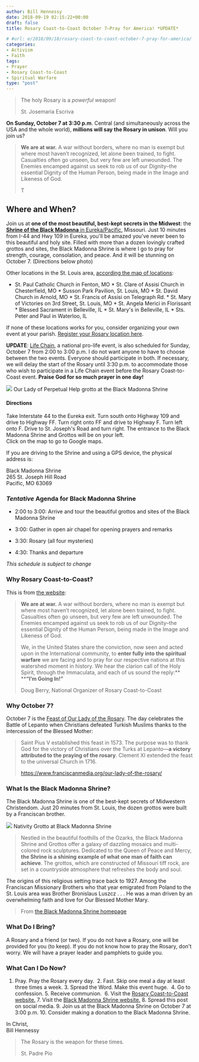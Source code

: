 ```yaml
---
author: Bill Hennessy
date: 2018-09-19 02:15:22+00:00
draft: false
title: Rosary Coast-to-Coast October 7—Pray for America! *UPDATE*

# #url: e/2018/09/18/rosary-coast-to-coast-october-7-pray-for-america/
categories:
- Activism
- Faith
tags:
- Prayer
- Rosary Coast-to-Coast
- Spiritual Warfare
type: "post"
---
```





> The holy Rosary is a _powerful_ weapon!
> 
> St. Josemaria Escriva







**On Sunday, October 7 at 3:30 p.m**. Central (and simultaneously across the USA and the whole world), **millions will say the Rosary in unison**. Will you join us?







> **We are at war.** A war without borders, where no man is exempt but where most haven’t recognized, let alone been trained, to fight. Casualties often go unseen, but very few are left unwounded. The Enemies encamped against us seek to rob us of our Dignity–the essential Dignity of the Human Person, being made in the Image and Likeness of God.
> 
> T







## Where and When?







Join us at **one of the most beautiful, best-kept secrets in the Midwest**: the [**Shrine of the Black Madonna** in Eureka/Pacific](https://www.franciscancaring.org/blackmadonnashri.html), Missouri. Just 10 minutes from I-44 and Hwy 109 in Eureka, you'll be amazed you've never been to this beautiful and holy site. Filled with more than a dozen lovingly crafted grottos and sites, the Black Madonna Shrine is where I go to pray for strength, courage, consolation, and peace. And it will be stunning on October 7. (Directions below photo)







Other locations in the St. Louis area, [according the map of locations](https://rosarycoasttocoast.com/):





  * St. Paul Catholic Church in Fenton, MO  * St. Clare of Assisi Church in Chesterfield, MO  * Susson Park Pavilion, St. Louis, MO  * St. David Church in Arnold, MO  * St. Francis of Assisi on Telegraph Rd.  * St. Mary of Victories on 3rd Street, St. Louis, MO  * St. Angela Merici in Florissant  * Blessed Sacrament in Belleville, IL  * St. Mary's in Belleville, IL  * Sts. Peter and Paul in Waterloo, IL





If none of these locations works for you, consider organizing your own event at your parish. [Register your Rosary location here](https://rosarycoasttocoast.com/).







**UPDATE**: [Life Chain](https://rosarycoasttocoast.com/), a national pro-life event, is also scheduled for Sunday, October 7 from 2:00 to 3:00 p.m. I do not want anyone to have to choose between the two events. Everyone should participate in both. If necessary, we will delay the start of the Rosary until 3:30 p.m. to accommodate those who wish to participate in a Life Chain event before the Rosary Coast-to-Coast event. **Praise God for so much prayer in one day!**





![](https://www.hennessysview.com/wp-content/uploads/2018/09/ourladyperputual2.jpeg)
Our Lady of Perpetual Help grotto at the Black Madonna Shrine





#### Directions







Take Interstate 44 to the Eureka exit. Turn south onto Highway 109 and drive to Highway FF. Turn right onto FF and drive to Highway F. Turn left onto F. Drive to St. Joseph's Road and turn right. The entrance to the Black Madonna Shrine and Grottos will be on your left.  
Click on the map to go to Google maps.







If you are driving to the Shrine and using a GPS device, the physical address is:







Black Madonna Shrine  
265 St. Joseph Hill Road  
Pacific, MO 63069











### _Tentative_ Agenda for Black Madonna Shrine





  * 2:00 to 3:00: Arrive and tour the beautiful grottos and sites of the Black Madonna Shrine



  * 3:00: Gather in open air chapel for opening prayers and remarks



  * 3:30: Rosary (all four mysteries)



  * 4:30: Thanks and departure





_This schedule is subject to change_







### Why Rosary Coast-to-Coast?







This is from [the website](https://rosarycoasttocoast.com/):







> **We are at war.** A war without borders, where no man is exempt but where most haven’t recognized, let alone been trained, to fight. Casualties often go unseen, but very few are left unwounded. The Enemies encamped against us seek to rob us of our Dignity–the essential Dignity of the Human Person, being made in the Image and Likeness of God.
> 
> We, in the United States share the conviction, now seen and acted upon in the International community, to **enter fully into the spiritual warfare** we are facing and to pray for our respective nations at this watershed moment in history. We hear the clarion call of the Holy Spirit, through the Immaculata, and each of us sound the reply:**  
****“I’m Going In!”**
> 
> Doug Berry, National Organizer of Rosary Coast-to-Coast







### Why October 7? 







October 7 is the [Feast of Our Lady of the Rosary](https://www.ewtn.com/saintsHoly/saints/O/ourladyoftherosary.asp). The day celebrates the Battle of Lepanto when Christians defeated Turkish Muslims thanks to the intercession of the Blessed Mother:







> Saint Pius V established this feast in 1573. The purpose was to thank God for the victory of Christians over the Turks at Lepanto—**a victory attributed to the praying of the rosary**. Clement XI extended the feast to the universal Church in 1716.
> 
> https://www.franciscanmedia.org/our-lady-of-the-rosary/







### What Is the Black Madonna Shrine?







The Black Madonna Shrine is one of the best-kept secrets of Midwestern Christendom. Just 20 minutes from St. Louis, the dozen grottos were built by a Franciscan brother. 





![](https://www.hennessysview.com/wp-content/uploads/2018/09/nativitygrotto4.jpeg)
Nativity Grotto at Black Madonna Shrine





> Nestled in the beautiful foothills of the Ozarks, the Black Madonna Shrine and Grottos offer a galaxy of dazzling mosaics and multi-colored rock sculptures. Dedicated to the Queen of Peace and Mercy, **the Shrine is a shining example of what one man of faith can achieve**. The grottos, which are constructed of Missouri tiff rock, are set in a countryside atmosphere that refreshes the body and soul.
> 
>   
The origins of this religious setting trace back to 1927. Among the Franciscan Missionary Brothers who that year emigrated from Poland to the St. Louis area was Brother Bronislaus Luszcz . . . He was a man driven by an overwhelming faith and love for Our Blessed Mother Mary.
> 
> From [the Black Madonna Shrine homepage](https://www.franciscancaring.org/blackmadonnashri.html)







### What Do I Bring?







A Rosary and a friend (or two). If you do not have a Rosary, one will be provided for you (to keep). If you do not know how to pray the Rosary, don't worry. We will have a prayer leader and pamphlets to guide you. 







### What Can I Do Now?





  1. Pray. Pray the Rosary every day.   2. Fast. Skip one meal a day at least three times a week.  3. Spread the Word. Make this event huge.   4. Go to confession.  5. Receive communion.   6. Visit the [Rosary Coast-to-Coast website.](https://rosarycoasttocoast.com/clarion-call-to-arms/)  7. Visit the [Black Madonna Shrine website.](https://www.franciscancaring.org/blackmadonnashri.html)  8. Spread this post on social media.  9. Join us at the Black Madonna Shrine on October 7 at 3:00 p.m.  10. Consider making a donation to the Black Madonna Shrine.





In Christ,  
Bill Hennessy







> The Rosary is the weapon for these times.
> 
> St. Padre Pio



